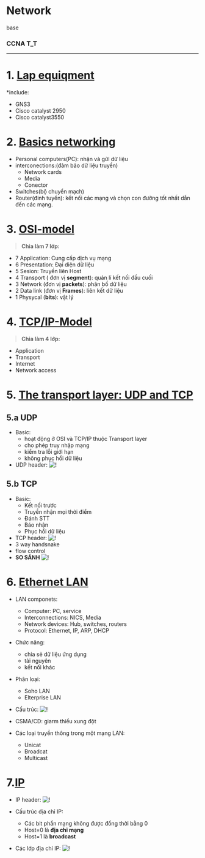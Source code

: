 # Network
base
### CCNA T_T

-----


# 1. [Lap equiqment](#lapequiqment)
*include: 
   + GNS3
   + Cisco catalyst 2950
   + Cisco catalyst3550
   
# 2. [ Basics networking](#)
- Personal computers(PC): nhận và gửi dữ liệu
- interconections:(đảm bảo dữ liệu truyền)
   + Network cards
   + Media 
   + Conector
- Switches(bộ chuyển mạch)
- Router(đinh tuyến): kết nối các mạng và chọn con đường tốt nhất dẫn đến các mạng. 
# 3. [OSI-model](#osimodel)
 > **Chia làm 7 lớp:**
- 7 Application: Cung cấp dịch vụ mạng
- 6 Presentation: Đại diện dữ liệu
- 5 Sesion: Truyền liên Host
- 4 Transport ( đơn vị **segment**): quản lí kết nối đầu cuối
- 3 Network (đơn vị **packets**): phân bố dữ liệu
- 2 Data link (đơn vị **Frames**): liên kết dữ liệu
- 1 Physycal (**bits**): vật lý
# 4. [TCP/IP-Model](#)
 > **Chia làm 4 lớp:**
- Application 
- Transport 
- Internet 
- Network access
# 5. [The transport layer: UDP and TCP](#)
## 5.a **UDP**
- Basic: 
   - hoạt động ở OSI và TCP/IP thuộc Transport layer
   - cho phép truy nhập mạng
   - kiểm tra lỗi giới hạn
   - không phục hồi dữ liệu 
- UDP header:
![!](https://tailamblog.files.wordpress.com/2017/08/58.png?w=371&h=158)

## 5.b **TCP**
- Basic:
    - Kết nối trước
    - Truyền nhận mọi thời điểm
    - Đánh STT
    - Báo nhận
    - Phục hồi dữ liệu
- TCP header:
![!](https://cuongquach.com/resources/images/2017/08/h1.png)
- 3 way handsnake
- flow control
- **SO SÁNH**
![!](https://vnpro.vn/upload/user/images/Th%C6%B0%20Vi%E1%BB%87n/h%C3%ACnh%201.jpg)
# 6. [Ethernet LAN](#)
- LAN componets:
    - Computer: PC, service
    - Interconnections: NICS, Media
    - Network devices: Hub, switches, routers
    - Protocol: Ethernet, IP, ARP, DHCP
- Chức năng:
    - chia sẻ dữ liệu ứng dụng
    - tài nguyên
    - kết nối khác
- Phân loại:
    - Soho LAN
    - Elterprise LAN 
- Cấu trúc:
![!](https://st.quantrimang.com/photos/image/2018/04/18/mang-ethernet-1.png)

- CSMA/CD: giarm thiểu xung đột
- Các loại truyền thông trong một mạng LAN:
    - Unicat
    - Broadcat
    - Multicast
# 7.[IP](#)
- IP header:
![!](https://tailamblog.files.wordpress.com/2017/08/75.png?w=371&h=206)

- Cấu trúc địa chỉ IP:
    - Các bit phần mạng không được đồng thời bằng 0
    - Host=0 là **địa chỉ mạng**
    - Host=1 là **broadcast**
- Các lớp địa chỉ IP:
![!](https://voer.edu.vn/file/31712)
